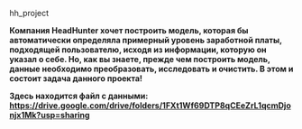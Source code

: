 hh_project

**Компания HeadHunter хочет построить модель, которая бы автоматически определяла примерный уровень заработной платы, подходящей пользователю, исходя из информации, которую он указал о себе. Но, как вы знаете, прежде чем построить модель, данные необходимо преобразовать, исследовать и очистить. В этом и состоит задача данного проекта!**

**Здесь находится файл с данными: https://drive.google.com/drive/folders/1FXt1Wf69DTP8qCEeZrL1qcmDjonjx1Mk?usp=sharing**
